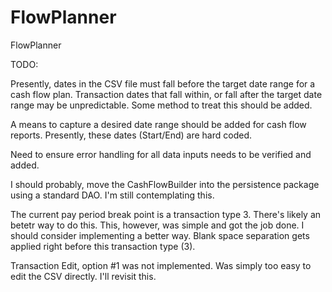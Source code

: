 # FlowPlanner
FlowPlanner

TODO:

Presently, dates in the CSV file must fall before the target date range for a cash flow plan.  Transaction dates that
fall within, or fall after the target date range may be unpredictable.  Some method to treat this should be added.

A means to capture a desired date range should be added for cash flow reports.  Presently, these dates (Start/End) are
hard coded.

Need to ensure error handling for all data inputs needs to be verified and added.

I should probably, move the CashFlowBuilder into the persistence package using a standard DAO.  I'm still contemplating
this.

The current pay period break point is a transaction type 3.  There's likely an betetr way to do this.  This, however, 
was simple and got the job done.  I should consider implementing a better way.  Blank space separation gets applied 
right before this transaction type (3).   

Transaction Edit, option #1 was not implemented.  Was simply too easy to edit the CSV directly.  I'll revisit this.

